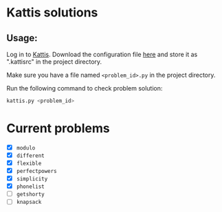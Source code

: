 # Kattis solutions

## Usage:
Log in to [Kattis](https://open.kattis.com/). Download the configuration file [here](https://open.kattis.com/download/kattisrc) and store it as ".kattisrc" in the project directory.

Make sure you have a file named `<problem_id>.py` in the project directory.

Run the following command to check problem solution:
```bash
kattis.py <problem_id>
```


# Current problems

- [x] `modulo`
- [x] `different`
- [x] `flexible`
- [x] `perfectpowers`
- [x] `simplicity`
- [x] `phonelist`
- [ ] `getshorty`
- [ ] `knapsack`